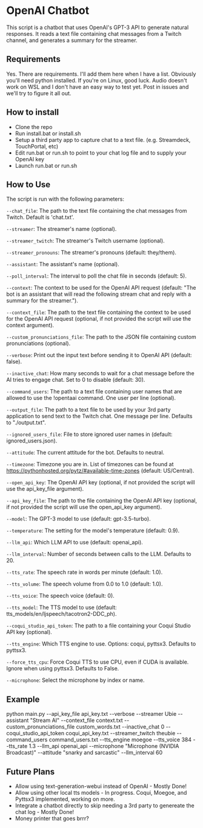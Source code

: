 # OpenAI Chatbot

This script is a chatbot that uses OpenAI's GPT-3 API to generate natural responses. It reads a text file containing chat messages from a Twitch channel, and generates a summary for the streamer.

## Requirements

Yes.  There are requirements.  I'll add them here when I have a list.  Obviously you'll need python installed.  If you're on Linux, good luck.  Audio doesn't work on WSL and I don't have an easy way to test yet.  Post in issues and we'll try to figure it all out.
## How to install

* Clone the repo
* Run install.bat or install.sh
* Setup a third party app to capture chat to a text file.  (e.g. Streamdeck, TouchPortal, etc)
* Edit run.bat or run.sh to point to your chat log file and to supply your OpenAI key
* Launch run.bat or run.sh

## How to Use

The script is run with the following parameters:

`--chat_file`: The path to the text file containing the chat messages from Twitch. Default is 'chat.txt'.

`--streamer`: The streamer's name (optional).

`--streamer_twitch`: The streamer's Twitch username (optional).

`--streamer_pronouns`: The streamer's pronouns (default: they/them).

`--assistant`: The assistant's name (optional).

`--poll_interval`: The interval to poll the chat file in seconds (default: 5).

`--context`: The context to be used for the OpenAI API request (default: "The bot is an assistant that will read the following stream chat and reply with a summary for the streamer.").

`--context_file`: The path to the text file containing the context to be used for the OpenAI API request (optional, if not provided the script will use the context argument).

`--custom_pronunciations_file`: The path to the JSON file containing custom pronunciations (optional).

`--verbose`: Print out the input text before sending it to OpenAI API (default: false).

`--inactive_chat`: How many seconds to wait for a chat message before the AI tries to engage chat. Set to 0 to disable (default: 30).

`--command_users`: The path to a text file containing user names that are allowed to use the !opentaai command. One user per line (optional).

`--output_file`: The path to a text file to be used by your 3rd party application to send text to the Twitch chat. One message per line. Defaults to "./output.txt".

`--ignored_users_file`: File to store ignored user names in (default: ignored_users.json).

`--attitude`: The current attitude for the bot. Defaults to neutral.

`--timezone`: Timezone you are in. List of timezones can be found at https://pythonhosted.org/pytz/#available-time-zones (default: US/Central).

`--open_api_key`: The OpenAI API key (optional, if not provided the script will use the api_key_file argument).

`--api_key_file`: The path to the file containing the OpenAI API key (optional, if not provided the script will use the open_api_key argument).

`--model`: The GPT-3 model to use (default: gpt-3.5-turbo).

`--temperature`: The setting for the model's temperature (default: 0.9).

`--llm_api`: Which LLM API to use (default: openai_api).

`--llm_interval`: Number of seconds between calls to the LLM. Defaults to 20.

`--tts_rate`: The speech rate in words per minute (default: 1.0).

`--tts_volume`: The speech volume from 0.0 to 1.0 (default: 1.0).

`--tts_voice`: The speech voice (default: 0).

`--tts_model`: The TTS model to use (default: tts_models/en/ljspeech/tacotron2-DDC_ph).

`--coqui_studio_api_token`: The path to a file containing your Coqui Studio API key (optional).

`--tts_engine`: Which TTS engine to use. Options: coqui, pyttsx3. Defaults to pyttsx3.

`--force_tts_cpu`: Force Coqui TTS to use CPU, even if CUDA is available. Ignore when using pyttsx3. Defaults to False.

`--microphone`: Select the microphone by index or name.

## Example

python main.py --api_key_file api_key.txt --verbose --streamer Ubie --assistant "Stream AI" --context_file context.txt --custom_pronunciations_file custom_words.txt --inactive_chat 0 --coqui_studio_api_token coqui_api_key.txt --streamer_twitch theubie --command_users command_users.txt --tts_engine moegoe --tts_voice 384 --tts_rate 1.3 --llm_api openai_api --microphone "Microphone (NVIDIA Broadcast)" --attitude "snarky and sarcastic" --llm_interval 60

## Future Plans

* Allow using text-generation-webui instead of OpenAI - Mostly Done!
* Allow using other local tts models - In progress.  Coqui, Moegoe, and Pyttsx3 implemented, working on more.
* Integrate a chatbot directly to skip needing a 3rd party to genereate the chat log - Mostly Done!
* Money printer that goes brrr?
